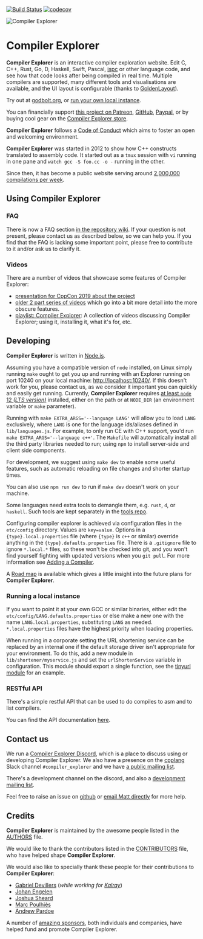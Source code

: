 [![Build Status](https://github.com/compiler-explorer/compiler-explorer/workflows/Compiler%20Explorer/badge.svg)](https://github.com/compiler-explorer/compiler-explorer/actions?query=workflow%3A%22Compiler+Explorer%22)
[![codecov](https://codecov.io/gh/compiler-explorer/compiler-explorer/branch/main/graph/badge.svg)](https://codecov.io/gh/compiler-explorer/compiler-explorer)

![Compiler Explorer](docs/logo.svg)

# Compiler Explorer

**Compiler Explorer** is an interactive compiler exploration website. Edit C, C++, Rust, Go, D, Haskell, Swift, Pascal, [ispc](https://ispc.github.io/) or other language code, and see how that code looks after being compiled in real time.
  Multiple compilers are supported, many different tools and visualisations are available, and the UI layout
 is configurable (thanks to [GoldenLayout](https://www.golden-layout.com/)).

Try out at [godbolt.org](https://godbolt.org), or [run your own local instance](#running-a-local-instance).

You can financially support [this project on Patreon](https://patreon.com/mattgodbolt),
 [GitHub](https://github.com/sponsors/mattgodbolt/), [Paypal](https://www.paypal.com/cgi-bin/webscr?cmd=_donations&business=KQWQZ7GPY2GZ6&item_name=Compiler+Explorer+development&currency_code=USD&source=url), or by
 buying cool gear on the [Compiler Explorer store](https://shop.spreadshirt.com/compiler-explorer/).

**Compiler Explorer** follows a [Code of Conduct](CODE_OF_CONDUCT.md) which
 aims to foster an open and welcoming environment.

**Compiler Explorer** was started in 2012 to show how C++ constructs translated to assembly code. It started out as a
 `tmux` session with `vi` running in one pane and `watch gcc -S foo.cc -o -` running in the other.

Since then, it has become a public website serving around [2,000,000 compilations per week](https://www.stathat.com/cards/Tk5csAWI0O7x).

## Using Compiler Explorer

### FAQ

There is now a FAQ section [in the repository wiki](https://github.com/compiler-explorer/compiler-explorer/wiki/FAQ).
 If your question is not present, please contact us as described below, so we can help you.
 If you find that the FAQ is lacking some important point, please free to contribute to it and/or ask us to clarify it.

### Videos

There are a number of videos that showcase some features of Compiler Explorer:

* [presentation for CppCon 2019 about the project](https://www.youtube.com/watch?v=kIoZDUd5DKw)
* [older 2 part series of videos](https://www.youtube.com/watch?v=4_HL3PH4wDg) which go into a bit more detail
 into the more obscure features.
* [playlist: Compiler Explorer](https://www.youtube.com/playlist?list=PL2HVqYf7If8dNYVN6ayjB06FPyhHCcnhG): A collection of videos discussing Compiler Explorer; using it, installing it, what it's for, etc.

## Developing

**Compiler Explorer** is written in [Node.js](https://nodejs.org/).

Assuming you have a compatible version of `node` installed, on Linux simply running
 `make` ought to get you up and running with an Explorer running on port 10240
 on your local machine: [http://localhost:10240/](http://localhost:10240/). If this doesn't work for you, please contact
 us, as we consider it important you can quickly and easily get running.
 Currently, **Compiler Explorer**
 requires [at least `node` 12 _(LTS version)_](CONTRIBUTING.md#node-version) installed, either on the path or at `NODE_DIR`
 (an environment variable or `make` parameter).

Running with `make EXTRA_ARGS='--language LANG'` will allow you to load
 `LANG` exclusively, where `LANG` is one for the language ids/aliases defined
 in `lib/languages.js`. For example, to only run CE with C++ support, you'd run
 `make EXTRA_ARGS='--language c++'`. The `Makefile` will automatically install all the
 third party libraries needed to run; using `npm` to install server-side and
 client side components.

For development, we suggest using `make dev` to enable some useful features,
 such as automatic reloading on file changes and shorter startup times.

You can also use `npm run dev` to run if `make dev` doesn't work on your machine.

Some languages need extra tools to demangle them, e.g. `rust`, `d`, or `haskell`.
 Such tools are kept separately in the
 [tools repo](https://github.com/compiler-explorer/compiler-explorer-tools).

Configuring compiler explorer is achieved via configuration files in the `etc/config` directory. Values are
 `key=value`. Options in a `{type}.local.properties` file (where `{type}` is `c++` or similar) override anything in the
 `{type}.defaults.properties` file. There is a `.gitignore` file to ignore `*.local.*` files, so these won't be checked
 into git, and you won't find yourself fighting with updated versions when you `git pull`. For more information see
 [Adding a Compiler](docs/AddingACompiler.md).

A [Road map](docs/Roadmap.md) is available which gives a little insight into
 the future plans for **Compiler Explorer**.

### Running a local instance

If you want to point it at your own GCC or similar binaries, either edit the
 `etc/config/LANG.defaults.properties` or else make a new one with
 the name `LANG.local.properties`, substituting `LANG` as needed.
 `*.local.properties` files have the highest priority when loading properties.

When running in a corporate setting the URL shortening service can be replaced
 by an internal one if the default storage driver isn't appropriate for your
 environment. To do this, add a new module in `lib/shortener/myservice.js` and
 set the `urlShortenService` variable in configuration. This module should
 export a single function, see the [tinyurl module](lib/shortener/tinyurl.js)
 for an example.

### RESTful API

There's a simple restful API that can be used to do compiles to asm and to
 list compilers. 

You can find the API documentation [here](docs/API.md).

## Contact us

We run a [Compiler Explorer Discord](https://discord.gg/B5WacA7), which is a place to discuss using or developing
Compiler Explorer. We also have a presence on the [cpplang](https://cppalliance.org/slack/) Slack channel
`#compiler_explorer` and we have [a public mailing list](https://groups.google.com/forum/#!forum/compiler-explorer-discussion).

There's a development channel on the discord, and also a
[development mailing list](https://groups.google.com/forum/#!forum/compiler-explorer-development).

Feel free to raise an issue on [github](https://github.com/compiler-explorer/compiler-explorer/issues) or
[email Matt directly](mailto:matt@godbolt.org) for more help.

## Credits

**Compiler Explorer** is maintained by the awesome people listed in the
 [AUTHORS](AUTHORS.md) file.

We would like to thank the contributors listed in the
 [CONTRIBUTORS](CONTRIBUTORS.md) file, who have helped shape **Compiler Explorer**.

We would also like to specially thank these people for their contributions to
 **Compiler Explorer**:
- [Gabriel Devillers](https://github.com/voxelf)
 (_while working for [Kalray](http://www.kalrayinc.com/)_)
- [Johan Engelen](https://github.com/JohanEngelen)
- [Joshua Sheard](https://github.com/jsheard)
- [Marc Poulhiès](https://github.com/dkm)
- [Andrew Pardoe](https://github.com/AndrewPardoe)

A number of [amazing sponsors](https://godbolt.org/#sponsors), both individuals and companies, have helped fund and
 promote Compiler Explorer.

